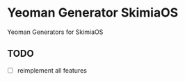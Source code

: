 # Yeoman Generator SkimiaOS

Yeoman Generators for SkimiaOS

## TODO

- [ ] reimplement all features
